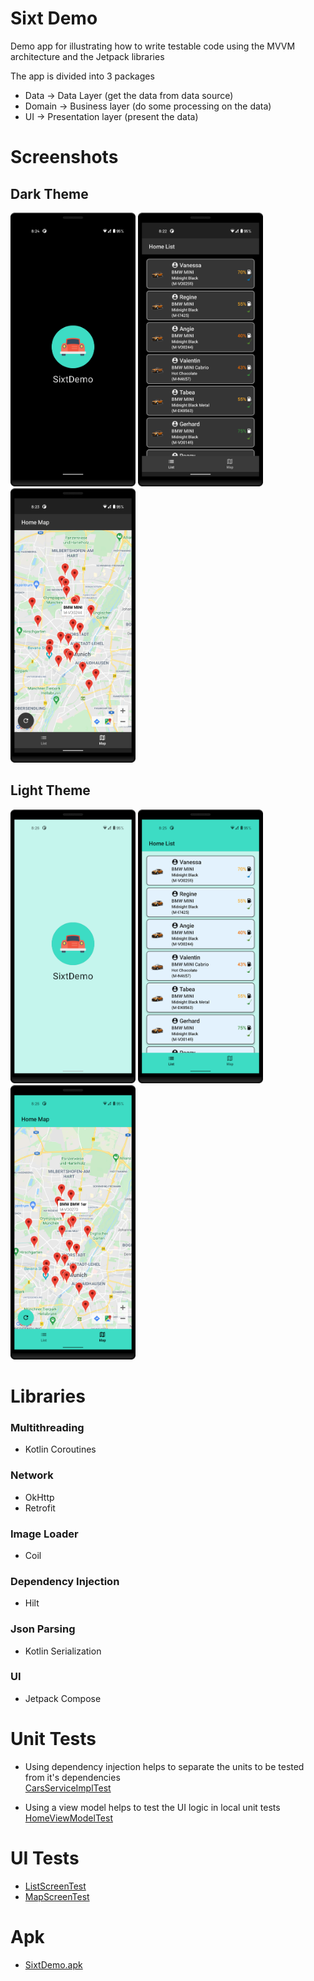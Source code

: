 # Sixt Demo

Demo app for illustrating how to write testable code using the MVVM architecture and the Jetpack libraries

The app is divided into 3 packages

- Data -> Data Layer (get the data from data source)
- Domain -> Business layer (do some processing on the data)
- UI -> Presentation layer (present the data)

# Screenshots

## Dark Theme
<img src="/screenshots/dark/1.png" width="200"> <img src="/screenshots/dark/2.png" width="200"> <img src="/screenshots/dark/3.png" width="200">

## Light Theme
<img src="/screenshots/light/1.png" width="200"> <img src="/screenshots/light/2.png" width="200"> <img src="/screenshots/light/3.png" width="200">

# Libraries

### Multithreading

- Kotlin Coroutines

### Network

- OkHttp
- Retrofit

### Image Loader

- Coil

### Dependency Injection

- Hilt

### Json Parsing

- Kotlin Serialization

### UI

- Jetpack Compose

# Unit Tests
- Using dependency injection helps to separate the units to be tested from it's dependencies<br>
[CarsServiceImplTest](app/src/test/java/com/abdullahessa/sixtdemo/domain/cars/service/CarsServiceImplTest.kt)

- Using a view model helps to test the UI logic in local unit tests<br>
[HomeViewModelTest](app/src/test/java/com/abdullahessa/sixtdemo/ui/screen/home/model/HomeViewModelTest.kt)

# UI Tests
- [ListScreenTest](app/src/androidTest/java/com/abdullahessa/sixtdemo/ui/screen/home/tabs/ListScreenTest.kt)
- [MapScreenTest](app/src/androidTest/java/com/abdullahessa/sixtdemo/ui/screen/home/tabs/MapScreenTest.kt)

# Apk
- [SixtDemo.apk](apk/sixtDemo.apk)
